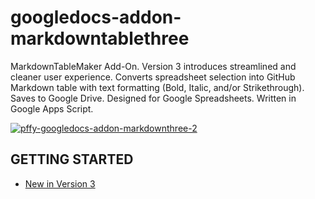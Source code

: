 # googledocs-addon-markdowntablethree
MarkdownTableMaker Add-On. Version 3 introduces streamlined and cleaner user experience. Converts spreadsheet selection into GitHub Markdown table with text formatting (Bold, Italic, and/or Strikethrough). Saves to Google Drive. Designed for Google Spreadsheets. Written in Google Apps Script.


[![pffy-googledocs-addon-markdownthree-2](https://cloud.githubusercontent.com/assets/7258373/6681435/cd42f8b2-cc23-11e4-9c83-877550fb1e9e.png)](https://github.com/pffy/googledocs-addon-markdowntablethree/issues/1)


## GETTING STARTED

  + [New in Version 3](https://github.com/pffy/googledocs-addon-markdowntablethree/issues/1)


